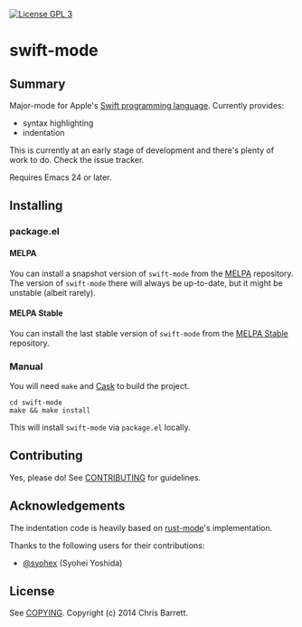 [![License GPL 3][badge-license]][copying]

# swift-mode

## Summary

Major-mode for Apple's [Swift programming language][swift]. Currently provides:

- syntax highlighting
- indentation

This is currently at an early stage of development and there's plenty of work to
do. Check the issue tracker.

Requires Emacs 24 or later.

## Installing

### package.el

#### MELPA

You can install a snapshot version of `swift-mode` from the
[MELPA](http://melpa.milkbox.net) repository. The version of
`swift-mode` there will always be up-to-date, but it might be unstable
(albeit rarely).

#### MELPA Stable

You can install the last stable version of `swift-mode` from the
[MELPA Stable](http://melpa-stable.milkbox.net) repository.

### Manual

You will need `make` and [Cask](https://github.com/cask/cask) to
build the project.

```
cd swift-mode
make && make install
```

This will install `swift-mode` via `package.el` locally.

## Contributing

Yes, please do! See [CONTRIBUTING][] for guidelines.

## Acknowledgements

The indentation code is heavily based on
[rust-mode](https://github.com/mozilla/rust/tree/master/src/etc/emacs)'s
implementation.

Thanks to the following users for their contributions:

- [@syohex](https://github.com/syohex) (Syohei Yoshida)

## License

See [COPYING][]. Copyright (c) 2014 Chris Barrett.

[badge-license]: https://img.shields.io/badge/license-GPL_3-green.svg
[COPYING]: https://github.com/chrisbarrett/swift-mode/blob/master/COPYING
[CONTRIBUTING]: https://github.com/chrisbarrett/swift-mode/blob/master/CONTRIBUTING.md
[swift]: https://developer.apple.com/swift/
